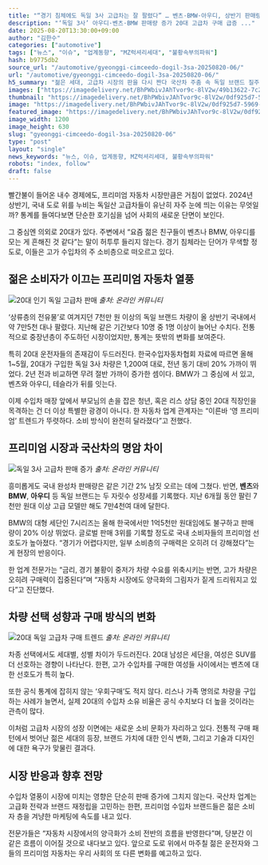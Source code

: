 ```yaml
---
title: "“경기 침체에도 독일 3사 고급차는 잘 팔렸다” … 벤츠·BMW·아우디, 상반기 판매량 ‘급증’, 20대가 핵심 구매층"
description: "‘독일 3사’ 아우디·벤츠·BMW 판매량 증가 20대 고급차 구매 급증 ..."
date: 2025-08-20T13:30:00+09:00
author: "김한수"
categories: ["automotive"]
tags: ["뉴스", "이슈", "업계동향", "MZ럭셔리세대", "불황속부의파워"]
hash: b9775db2
source_url: "/automotive/gyeonggi-cimceedo-dogil-3sa-20250820-06/"
url: "/automotive/gyeonggi-cimceedo-dogil-3sa-20250820-06/"
h5_summary: "젊은 세대, 고급차 시장의 판을 다시 짠다 국산차 주춤 속 독일 브랜드 질주"
images: ["https://imagedelivery.net/BhPWbivJAhTvor9c-8lV2w/49b13622-7c20-4956-b241-9aac8c855f00/public", "https://imagedelivery.net/BhPWbivJAhTvor9c-8lV2w/6c61236c-185b-40e7-a533-d65d69002100/public", "https://imagedelivery.net/BhPWbivJAhTvor9c-8lV2w/ff81348f-510f-4b87-b0aa-60336d81c900/public", "https://imagedelivery.net/BhPWbivJAhTvor9c-8lV2w/0df925d7-5969-4aad-aca1-aa9e0474cb00/public"]
thumbnail: "https://imagedelivery.net/BhPWbivJAhTvor9c-8lV2w/0df925d7-5969-4aad-aca1-aa9e0474cb00/public"
image: "https://imagedelivery.net/BhPWbivJAhTvor9c-8lV2w/0df925d7-5969-4aad-aca1-aa9e0474cb00/public"
featured_image: "https://imagedelivery.net/BhPWbivJAhTvor9c-8lV2w/0df925d7-5969-4aad-aca1-aa9e0474cb00/public"
image_width: 1200
image_height: 630
slug: "gyeonggi-cimceedo-dogil-3sa-20250820-06"
type: "post"
layout: "single"
news_keywords: "뉴스, 이슈, 업계동향, MZ럭셔리세대, 불황속부의파워"
robots: "index, follow"
draft: false
---
```


빨간불이 들어온 내수 경제에도, 프리미엄 자동차 시장만큼은 거침이 없었다. 2024년 상반기, 국내 도로 위를 누비는 독일산 고급차들이 유난히 자주 눈에 띄는 이유는 무엇일까? 통계를 들여다보면 단순한 호기심을 넘어 사회의 새로운 단면이 보인다.

그 중심엔 의외로 20대가 있다. 주변에서 “요즘 젊은 친구들이 벤츠나 BMW, 아우디를 모는 게 흔해진 것 같다”는 말이 허투루 들리지 않는다. 경기 침체라는 단어가 무색할 정도로, 이들은 고가 수입차의 주 소비층으로 떠오르고 있다.

## 젊은 소비자가 이끄는 프리미엄 자동차 열풍

![20대 인기 독일 고급차 판매](https://imagedelivery.net/BhPWbivJAhTvor9c-8lV2w/6c61236c-185b-40e7-a533-d65d69002100/public)
*출처: 온라인 커뮤니티*


‘상류층의 전유물’로 여겨지던 7천만 원 이상의 독일 브랜드 차량이 올 상반기 국내에서 약 7만5천 대나 팔렸다. 지난해 같은 기간보다 10명 중 1명 이상이 늘어난 수치다. 전통적으로 중장년층이 주도하던 시장이었지만, 통계는 뜻밖의 변화를 보여준다.

특히 20대 운전자들의 존재감이 두드러진다. 한국수입자동차협회 자료에 따르면 올해 1~5월, 20대가 구입한 독일 3사 차량은 1,200여 대로, 전년 동기 대비 20% 가까이 뛰었다. 2년 전과 비교하면 무려 절반 가까이 증가한 셈이다. BMW가 그 중심에 서 있고, 벤츠와 아우디, 테슬라가 뒤를 잇는다.

이제 수입차 매장 앞에서 부모님의 손을 잡은 청년, 혹은 리스 상담 중인 20대 직장인을 목격하는 건 더 이상 특별한 광경이 아니다. 한 자동차 업계 관계자는 “이른바 ‘영 프리미엄’ 트렌드가 뚜렷하다. 소비 방식이 완전히 달라졌다”고 전했다.

## 프리미엄 시장과 국산차의 명암 차이

![독일 3사 고급차 판매 증가](https://imagedelivery.net/BhPWbivJAhTvor9c-8lV2w/ff81348f-510f-4b87-b0aa-60336d81c900/public)
*출처: 온라인 커뮤니티*


흥미롭게도 국내 완성차 판매량은 같은 기간 2% 남짓 오르는 데에 그쳤다. 반면, **벤츠**와 **BMW**, **아우디** 등 독일 브랜드는 두 자릿수 성장세를 기록했다. 지난 6개월 동안 팔린 7천만 원대 이상 고급 모델만 해도 7만4천여 대에 달한다.

BMW의 대형 세단인 7시리즈는 올해 한국에서만 1억5천만 원대임에도 불구하고 판매량이 20% 이상 뛰었다. 글로벌 판매 3위를 기록할 정도로 국내 소비자들의 프리미엄 선호도가 높아졌다. “경기가 어렵다지만, 일부 소비층의 구매력은 오히려 더 강해졌다”는 게 현장의 반응이다.

한 업계 전문가는 “금리, 경기 불황이 중저가 차량 수요를 위축시키는 반면, 고가 차량은 오히려 구매력이 집중된다”며 “자동차 시장에도 양극화의 그림자가 짙게 드리워지고 있다”고 진단했다.

## 차량 선택 성향과 구매 방식의 변화

![20대 독일 고급차 구매 트렌드](https://imagedelivery.net/BhPWbivJAhTvor9c-8lV2w/49b13622-7c20-4956-b241-9aac8c855f00/public)
*출처: 온라인 커뮤니티*


차종 선택에서도 세대별, 성별 차이가 두드러진다. 20대 남성은 세단을, 여성은 SUV를 더 선호하는 경향이 나타난다. 한편, 고가 수입차를 구매한 여성들 사이에서는 벤츠에 대한 선호도가 특히 높다.

또한 공식 통계에 잡히지 않는 ‘우회구매’도 적지 않다. 리스나 가족 명의로 차량을 구입하는 사례가 늘면서, 실제 20대의 수입차 소유 비율은 공식 수치보다 더 높을 것이라는 관측이 많다.

이처럼 고급차 시장의 성장 이면에는 새로운 소비 문화가 자리하고 있다. 전통적 구매 패턴에서 벗어난 젊은 세대의 등장, 브랜드 가치에 대한 인식 변화, 그리고 기술과 디자인에 대한 욕구가 맞물린 결과다.

## 시장 반응과 향후 전망

수입차 열풍이 시장에 미치는 영향은 단순히 판매 증가에 그치지 않는다. 국산차 업계는 고급화 전략과 브랜드 재정립을 고민하는 한편, 프리미엄 수입차 브랜드들은 젊은 소비자 층을 겨냥한 마케팅에 속도를 내고 있다.

전문가들은 “자동차 시장에서의 양극화가 소비 전반의 흐름을 반영한다”며, 당분간 이 같은 흐름이 이어질 것으로 내다보고 있다. 앞으로 도로 위에서 마주칠 젊은 운전자와 그들의 프리미엄 자동차는 우리 사회의 또 다른 변화를 예고하고 있다.
